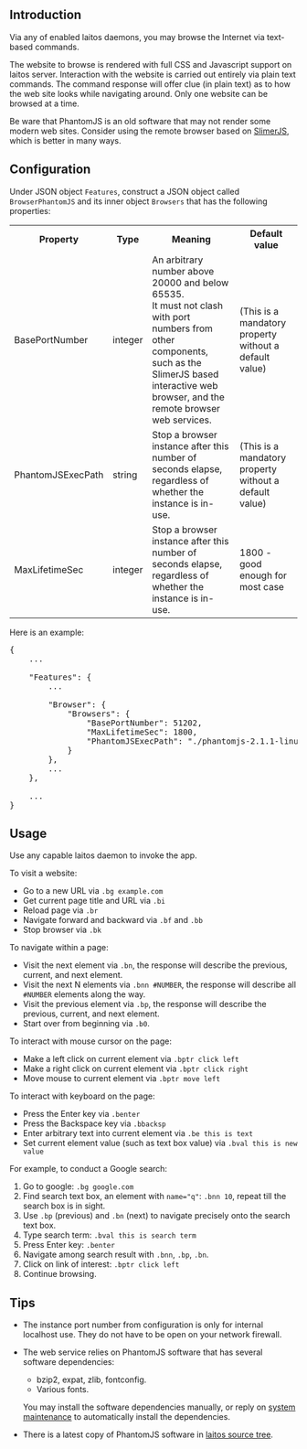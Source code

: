 ## Introduction
Via any of enabled laitos daemons, you may browse the Internet via text-based commands.

The website to browse is rendered with full CSS and Javascript support on laitos server. Interaction with the website is
carried out entirely via plain text commands. The command response will offer clue (in plain text) as to how the web
site looks while navigating around. Only one website can be browsed at a time.

Be ware that PhantomJS is an old software that may not render some modern web sites. Consider using the remote browser
based on [SlimerJS](https://github.com/HouzuoGuo/laitos/wiki/%5BApp%5D-interactive-web-browser-(SlimerJS)), which
is better in many ways.

## Configuration
Under JSON object `Features`, construct a JSON object called `BrowserPhantomJS` and its inner object `Browsers` that has
the following properties:
<table>
<tr>
    <th>Property</th>
    <th>Type</th>
    <th>Meaning</th>
    <th>Default value</th>
</tr>
<tr>
    <td>BasePortNumber</td>
    <td>integer</td>
    <td>
        An arbitrary number above 20000 and below 65535.
        <br/>
        It must not clash with port numbers from other components, such as the SlimerJS based interactive web browser,
        and the remote browser web services.
    </td>
    <td>(This is a mandatory property without a default value)
</tr>
<tr>
    <td>PhantomJSExecPath</td>
    <td>string</td>
    <td>Stop a browser instance after this number of seconds elapse, regardless of whether the instance is in-use.</td>
    <td>(This is a mandatory property without a default value)</td>  
</tr>
<tr>
    <td>MaxLifetimeSec</td>
    <td>integer</td>
    <td>Stop a browser instance after this number of seconds elapse, regardless of whether the instance is in-use.</td>
    <td>1800 - good enough for most case</td>
</tr>
</table>

Here is an example:
<pre>
{
    ...

    "Features": {
        ...

        "Browser": {
            "Browsers": {
                "BasePortNumber": 51202,
                "MaxLifetimeSec": 1800,
                "PhantomJSExecPath": "./phantomjs-2.1.1-linux-x86_64"
            }
        },
        ...
    },

    ...
}
</pre>

## Usage
Use any capable laitos daemon to invoke the app.

To visit a website:
- Go to a new URL via `.bg example.com`
- Get current page title and URL via `.bi`
- Reload page via `.br`
- Navigate forward and backward via `.bf` and `.bb`
- Stop browser via `.bk`

To navigate within a page:
- Visit the next element via `.bn`, the response will describe the previous, current, and next element.
- Visit the next N elements via `.bnn #NUMBER`, the response will describe all `#NUMBER` elements along the way.
- Visit the previous element via `.bp`, the response will describe the previous, current, and next element.
- Start over from beginning via `.b0`.

To interact with mouse cursor on the page:
- Make a left click on current element via `.bptr click left`
- Make a right click on current element via `.bptr click right`
- Move mouse to current element via `.bptr move left`

To interact with keyboard on the page:
- Press the Enter key via `.benter`
- Press the Backspace key via `.bbacksp`
- Enter arbitrary text into current element via `.be this is text`
- Set current element value (such as text box value) via `.bval this is new value`

For example, to conduct a Google search:
1. Go to google: `.bg google.com`
2. Find search text box, an element with `name="q"`: `.bnn 10`, repeat till the search box is in sight.
3. Use `.bp` (previous) and `.bn` (next) to navigate precisely onto the search text box.
4. Type search term: `.bval this is search term`
5. Press Enter key: `.benter`
6. Navigate among search result with `.bnn`, `.bp`, `.bn`.
7. Click on link of interest: `.bptr click left`
8. Continue browsing.

## Tips
- The instance port number from configuration is only for internal localhost use. They do not have to be open on your
  network firewall.
- The web service relies on PhantomJS software that has several software dependencies:
  * bzip2, expat, zlib, fontconfig.
  * Various fonts.

  You may install the software dependencies manually, or reply on [system maintenance](https://github.com/HouzuoGuo/laitos/wiki/%5BDaemon%5D-system-maintenance)
to automatically install the dependencies.
- There is a latest copy of PhantomJS software in [laitos source tree](https://github.com/HouzuoGuo/laitos/blob/master/extra/linux/phantomjs-2.1.1-x86_64).
